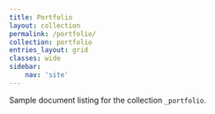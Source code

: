 ```yaml
---
title: Portfolio
layout: collection
permalink: /portfolio/
collection: portfolio
entries_layout: grid
classes: wide
sidebar:
    nav: 'site'
---
```


Sample document listing for the collection `_portfolio`.
